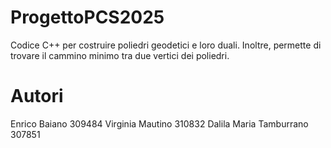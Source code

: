 # ProgettoPCS2025
Codice C++ per costruire poliedri geodetici e loro duali. Inoltre, permette di trovare il cammino minimo tra due vertici dei poliedri.
# Autori
Enrico Baiano 309484
Virginia Mautino 310832
Dalila Maria Tamburrano 307851
